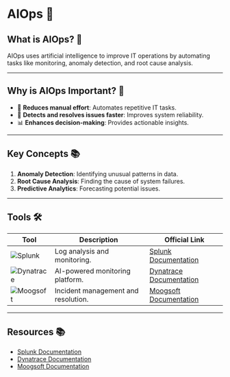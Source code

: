 # AIOps 🧠

## What is AIOps? 🤔
AIOps uses artificial intelligence to improve IT operations by automating tasks like monitoring, anomaly detection, and root cause analysis.

---

## Why is AIOps Important? 🌟
- 🤖 **Reduces manual effort**: Automates repetitive IT tasks.
- 🚨 **Detects and resolves issues faster**: Improves system reliability.
- 📊 **Enhances decision-making**: Provides actionable insights.

---

## Key Concepts 📚
1. **Anomaly Detection**: Identifying unusual patterns in data.
2. **Root Cause Analysis**: Finding the cause of system failures.
3. **Predictive Analytics**: Forecasting potential issues.

---

## Tools 🛠️

| Tool           | Description                                                                 | Official Link                              |
|----------------|-----------------------------------------------------------------------------|-------------------------------------------|
| ![Splunk](https://img.shields.io/badge/Splunk-blue?logo=splunk)         | Log analysis and monitoring.                                  | [Splunk Documentation](https://docs.splunk.com/) |
| ![Dynatrace](https://img.shields.io/badge/Dynatrace-blue?logo=dynatrace) | AI-powered monitoring platform.                              | [Dynatrace Documentation](https://www.dynatrace.com/support/) |
| ![Moogsoft](https://img.shields.io/badge/Moogsoft-blue?logo=moogsoft)   | Incident management and resolution.                          | [Moogsoft Documentation](https://docs.moogsoft.com/) |

---

## Resources 📚

- [Splunk Documentation](https://docs.splunk.com/)
- [Dynatrace Documentation](https://www.dynatrace.com/support/)
- [Moogsoft Documentation](https://docs.moogsoft.com/)